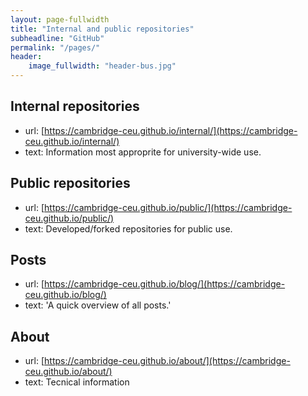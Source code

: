 ```yaml
---
layout: page-fullwidth
title: "Internal and public repositories"
subheadline: "GitHub"
permalink: "/pages/"
header:
    image_fullwidth: "header-bus.jpg"
---
```


## Internal repositories
   - url:  [https://cambridge-ceu.github.io/internal/](https://cambridge-ceu.github.io/internal/)
   - text: Information most approprite for university-wide use.

## Public repositories
   - url:  [https://cambridge-ceu.github.io/public/](https://cambridge-ceu.github.io/public/)
   - text: Developed/forked repositories for public use.

## Posts
   - url:  [https://cambridge-ceu.github.io/blog/](https://cambridge-ceu.github.io/blog/)
   - text: 'A quick overview of all posts.'

## About
   - url:  [https://cambridge-ceu.github.io/about/](https://cambridge-ceu.github.io/about/)
   - text: Tecnical information
